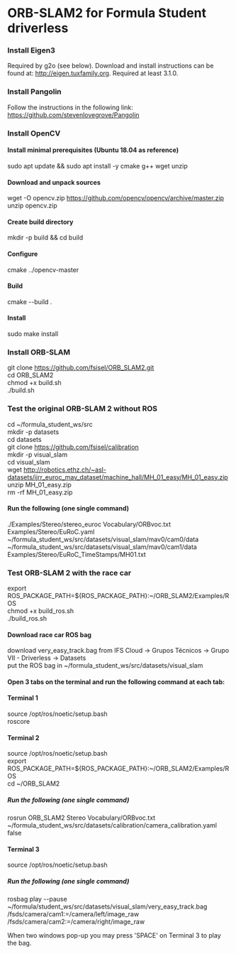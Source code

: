 # ORB-SLAM2 for Formula Student driverless

### Install Eigen3
Required by g2o (see below). Download and install instructions can be found at: http://eigen.tuxfamily.org. Required at least 3.1.0.

### Install Pangolin
Follow the instructions in the following link: https://github.com/stevenlovegrove/Pangolin

### Install OpenCV
#### Install minimal prerequisites (Ubuntu 18.04 as reference)
sudo apt update && sudo apt install -y cmake g++ wget unzip
#### Download and unpack sources
wget -O opencv.zip https://github.com/opencv/opencv/archive/master.zip
unzip opencv.zip
#### Create build directory
mkdir -p build && cd build
#### Configure
cmake  ../opencv-master
#### Build
cmake --build .
#### Install
sudo make install

### Install ORB-SLAM  
git clone https://github.com/fsisel/ORB_SLAM2.git  
cd ORB_SLAM2  
chmod +x build.sh  
./build.sh  

### Test the original ORB-SLAM 2 without ROS  
cd ~/formula_student_ws/src  
mkdir -p datasets  
cd datasets  
git clone https://github.com/fsisel/calibration  
mkdir -p visual_slam  
cd visual_slam  
wget http://robotics.ethz.ch/~asl-datasets/ijrr_euroc_mav_dataset/machine_hall/MH_01_easy/MH_01_easy.zip  
unzip MH_01_easy.zip  
rm -rf MH_01_easy.zip  
#### Run the following (one single command)  
./Examples/Stereo/stereo_euroc Vocabulary/ORBvoc.txt Examples/Stereo/EuRoC.yaml ~/formula_student_ws/src/datasets/visual_slam/mav0/cam0/data ~/formula_student_ws/src/datasets/visual_slam/mav0/cam1/data Examples/Stereo/EuRoC_TimeStamps/MH01.txt  

### Test ORB-SLAM 2 with the race car
export ROS_PACKAGE_PATH=${ROS_PACKAGE_PATH}:~/ORB_SLAM2/Examples/ROS  
chmod +x build_ros.sh  
./build_ros.sh  

#### Download race car ROS bag
download very_easy_track.bag from IFS Cloud -> Grupos Técnicos -> Grupo VII - Driverless -> Datasets  
put the ROS bag in ~/formula_student_ws/src/datasets/visual_slam

#### Open 3 tabs on the terminal and run the following command at each tab: 
#### Terminal 1  
source /opt/ros/noetic/setup.bash  
roscore  

#### Terminal 2  
source /opt/ros/noetic/setup.bash  
export ROS_PACKAGE_PATH=${ROS_PACKAGE_PATH}:~/ORB_SLAM2/Examples/ROS  
cd ~/ORB_SLAM2
##### Run the following (one single command)
rosrun ORB_SLAM2 Stereo Vocabulary/ORBvoc.txt ~/formula_student_ws/src/datasets/calibration/camera_calibration.yaml false  

#### Terminal 3  
source /opt/ros/noetic/setup.bash
##### Run the following (one single command)
rosbag play --pause ~/formula/student_ws/src/datasets/visual_slam/very_easy_track.bag  /fsds/camera/cam1:=/camera/left/image_raw  /fsds/camera/cam2:=/camera/right/image_raw  

When two windows pop-up you may press 'SPACE' on Terminal 3 to play the bag.
